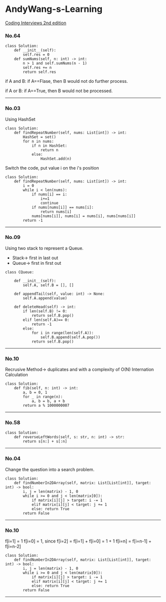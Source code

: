 # AndyWang-s-Learning
[Coding Interviews 2nd edition](https://leetcode-cn.com/problem-list/xb9nqhhg/)
### No.64
```python3
class Solution:
    def __init__(self):
        self.res = 0
    def sumNums(self, n: int) -> int:
        n > 1 and self.sumNums(n - 1)
        self.res += n
        return self.res
```
if A and B: if A==Flase, then B would not do further process.

if A or B: if A==True, then B would not be processed.
*****
### No.03
Using HashSet 
```python3
class Solution:
    def findRepeatNumber(self, nums: List[int]) -> int:
        HashSet = set()
        for n in nums:
            if n in HashSet:
                return n
            else:
                HashSet.add(n)
```
Switch the code, put value i on the i's position
```python3
class Solution:
    def findRepeatNumber(self, nums: List[int]) -> int:
        i = 0
        while i < len(nums):
            if nums[i] == i:
                i+=1
                continue
            if nums[nums[i]] == nums[i]:
                return nums[i]
            nums[nums[i]], nums[i] = nums[i], nums[nums[i]]
        return -1
```
*****
### No.09
Using two stack to represent a Queue.

+ Stack-> first in last out
+ Queue-> first in first out
```python3
class CQueue:

    def __init__(self):
        self.A, self.B = [], []

    def appendTail(self, value: int) -> None:
        self.A.append(value)

    def deleteHead(self) -> int:
        if len(self.B) != 0:
            return self.B.pop()
        elif len(self.A)== 0:
            return -1
        else:
            for i in range(len(self.A)):
                self.B.append(self.A.pop())
            return self.B.pop()
```
*****
### No.10
Recrusive Method-> duplicates and with a complexity of O(N)
Internation Calculation
```python3
class Solution:
    def fib(self, n: int) -> int:
        a, b = 0, 1
        for _ in range(n):
            a, b = b, a + b
        return a % 1000000007
```
*****
### No.58
```python3
class Solution:
    def reverseLeftWords(self, s: str, n: int) -> str:
        return s[n:] + s[:n]
```
*****
### No.04
Change the question into a search problem.
```python3
class Solution:
    def findNumberIn2DArray(self, matrix: List[List[int]], target: int) -> bool:
        i, j = len(matrix) - 1, 0
        while i >= 0 and j < len(matrix[0]):
            if matrix[i][j] > target: i -= 1
            elif matrix[i][j] < target: j += 1
            else: return True
        return False
```
*****
### No.10
f[i=1] = 1
f[i=0] = 1, since f[i=2] = f[i=1] + f[i=0] = 1 + 1
f[i=n] = f[i=n-1] + f[i=n-2]
```python3
class Solution:
    def findNumberIn2DArray(self, matrix: List[List[int]], target: int) -> bool:
        i, j = len(matrix) - 1, 0
        while i >= 0 and j < len(matrix[0]):
            if matrix[i][j] > target: i -= 1
            elif matrix[i][j] < target: j += 1
            else: return True
        return False
```
*****
